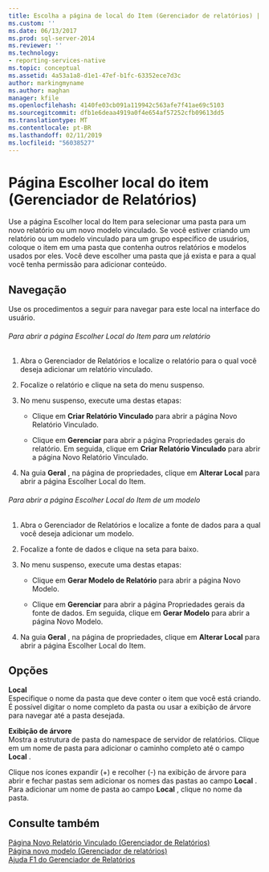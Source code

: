 ```yaml
---
title: Escolha a página de local do Item (Gerenciador de relatórios) | Microsoft Docs
ms.custom: ''
ms.date: 06/13/2017
ms.prod: sql-server-2014
ms.reviewer: ''
ms.technology:
- reporting-services-native
ms.topic: conceptual
ms.assetid: 4a53a1a8-d1e1-47ef-b1fc-63352ece7d3c
author: markingmyname
ms.author: maghan
manager: kfile
ms.openlocfilehash: 4140fe03cb091a119942c563afe7f41ae69c5103
ms.sourcegitcommit: dfb1e6deaa4919a0f4e654af57252cfb09613dd5
ms.translationtype: MT
ms.contentlocale: pt-BR
ms.lasthandoff: 02/11/2019
ms.locfileid: "56038527"
---
```

# <a name="choose-item-location-page-report-manager"></a>Página Escolher local do item (Gerenciador de Relatórios)
  Use a página Escolher local do Item para selecionar uma pasta para um novo relatório ou um novo modelo vinculado. Se você estiver criando um relatório ou um modelo vinculado para um grupo específico de usuários, coloque o item em uma pasta que contenha outros relatórios e modelos usados por eles. Você deve escolher uma pasta que já exista e para a qual você tenha permissão para adicionar conteúdo.  
  
## <a name="navigation"></a>Navegação  
 Use os procedimentos a seguir para navegar para este local na interface do usuário.  
  
###### <a name="to-open-the-choose-item-location-page-for-a-report"></a>Para abrir a página Escolher Local do Item para um relatório  
  
1.  Abra o Gerenciador de Relatórios e localize o relatório para o qual você deseja adicionar um relatório vinculado.  
  
2.  Focalize o relatório e clique na seta do menu suspenso.  
  
3.  No menu suspenso, execute uma destas etapas:  
  
    -   Clique em **Criar Relatório Vinculado** para abrir a página Novo Relatório Vinculado.  
  
    -   Clique em **Gerenciar** para abrir a página Propriedades gerais do relatório. Em seguida, clique em **Criar Relatório Vinculado** para abrir a página Novo Relatório Vinculado.  
  
4.  Na guia **Geral** , na página de propriedades, clique em **Alterar Local** para abrir a página Escolher Local do Item.  
  
###### <a name="to-open-the-choose-item-location-page-for-a-model"></a>Para abrir a página Escolher Local do Item de um modelo  
  
1.  Abra o Gerenciador de Relatórios e localize a fonte de dados para a qual você deseja adicionar um modelo.  
  
2.  Focalize a fonte de dados e clique na seta para baixo.  
  
3.  No menu suspenso, execute uma destas etapas:  
  
    -   Clique em **Gerar Modelo de Relatório** para abrir a página Novo Modelo.  
  
    -   Clique em **Gerenciar** para abrir a página Propriedades gerais da fonte de dados. Em seguida, clique em **Gerar Modelo** para abrir a página Novo Modelo.  
  
4.  Na guia **Geral** , na página de propriedades, clique em **Alterar Local** para abrir a página Escolher Local do Item.  
  
## <a name="options"></a>Opções  
 **Local**  
 Especifique o nome da pasta que deve conter o item que você está criando. É possível digitar o nome completo da pasta ou usar a exibição de árvore para navegar até a pasta desejada.  
  
 **Exibição de árvore**  
 Mostra a estrutura de pasta do namespace de servidor de relatórios. Clique em um nome de pasta para adicionar o caminho completo até o campo **Local** .  
  
 Clique nos ícones expandir  (+) e recolher (-) na exibição de árvore para abrir e fechar pastas sem adicionar os nomes das pastas ao campo **Local** . Para adicionar um nome de pasta ao campo **Local** , clique no nome da pasta.  
  
## <a name="see-also"></a>Consulte também  
 [Página Novo Relatório Vinculado &#40;Gerenciador de Relatórios&#41;](../../2014/reporting-services/new-linked-report-page-report-manager.md)   
 [Página novo modelo &#40;Gerenciador de relatórios&#41;](../../2014/reporting-services/new-model-page-report-manager.md)   
 [Ajuda F1 do Gerenciador de Relatórios](../../2014/reporting-services/report-manager-f1-help.md)  
  
  

